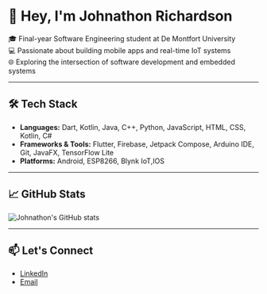 # 👋 Hey, I'm Johnathon Richardson

🎓 Final-year Software Engineering student at De Montfort University  
💻 Passionate about building mobile apps and real-time IoT systems  
🌐 Exploring the intersection of software development and embedded systems

---

## 🛠️ Tech Stack

- **Languages:** Dart, Kotlin, Java, C++, Python, JavaScript, HTML, CSS, Kotlin, C#
- **Frameworks & Tools:** Flutter, Firebase, Jetpack Compose, Arduino IDE, Git, JavaFX, TensorFlow Lite
- **Platforms:** Android, ESP8266, Blynk IoT,IOS

---

## 📈 GitHub Stats

![Johnathon's GitHub stats](https://github-readme-stats.vercel.app/api?username=Z7Jayy&show_icons=true&theme=radical)

---

## 📫 Let's Connect

- [LinkedIn](https://www.linkedin.com/in/johnathon-richardson-65619a26a/)
- [Email](mailto:Johnathon2Rich@gmail.com)
